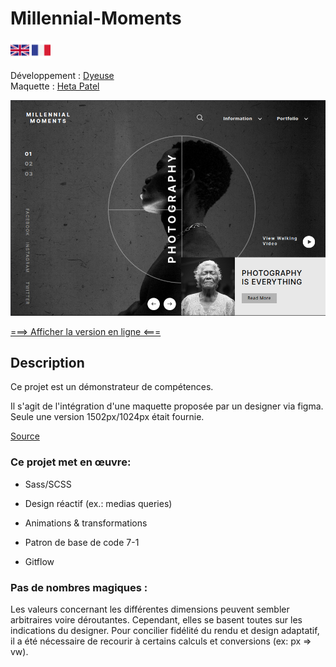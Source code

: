 # Millennial-Moments

[<img src="./media/british-flag.svg" alt="The British flag" style="width: 30px"/>](./README.md)
[<img src="./media/french-flag.svg" alt="The French flag" style="width: 30px"/>](README.fr.md)

Développement : <ins>Dyeuse</ins><br />
Maquette : <ins>Heta Patel</ins>

<img src="./media/screenshot.png" alt="Screenshot of the final result" style="width: 600px"/>

[===> Afficher la version en ligne <===](millennial-moments.netlify.app)

## Description

Ce projet est un démonstrateur de compétences.

Il s'agit de l'intégration d'une maquette proposée par un designer via figma. Seule une version 1502px/1024px était fournie.

[Source](https://ui4free.com/website-templates/photography-figma-landing-page.htm)

### Ce projet met en œuvre:

-   Sass/SCSS

-   Design réactif (ex.: medias queries)

-   Animations & transformations

-   Patron de base de code 7-1

-   Gitflow

### Pas de nombres magiques :

Les valeurs concernant les différentes dimensions peuvent sembler arbitraires voire déroutantes. Cependant, elles se basent toutes sur les indications du designer. Pour concilier fidélité du rendu et design adaptatif, il a été nécessaire de recourir à certains calculs et conversions (ex: px => vw).

